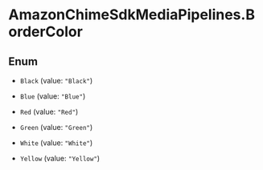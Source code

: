 # AmazonChimeSdkMediaPipelines.BorderColor

## Enum


* `Black` (value: `"Black"`)

* `Blue` (value: `"Blue"`)

* `Red` (value: `"Red"`)

* `Green` (value: `"Green"`)

* `White` (value: `"White"`)

* `Yellow` (value: `"Yellow"`)


